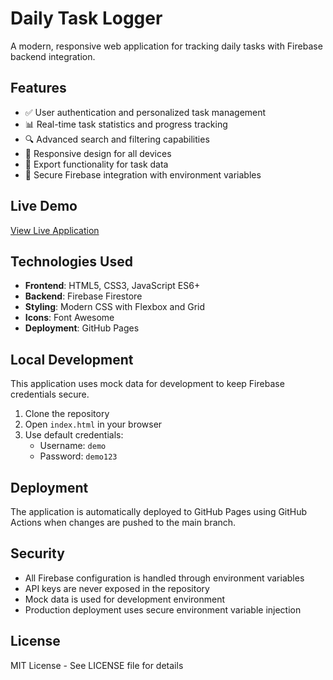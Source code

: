# Daily Task Logger

A modern, responsive web application for tracking daily tasks with Firebase backend integration.

## Features

- ✅ User authentication and personalized task management
- 📊 Real-time task statistics and progress tracking
- 🔍 Advanced search and filtering capabilities
- 📱 Responsive design for all devices
- 💾 Export functionality for task data
- 🔐 Secure Firebase integration with environment variables

## Live Demo

[View Live Application](https://your-username.github.io/DailyLogs)

## Technologies Used

- **Frontend**: HTML5, CSS3, JavaScript ES6+
- **Backend**: Firebase Firestore
- **Styling**: Modern CSS with Flexbox and Grid
- **Icons**: Font Awesome
- **Deployment**: GitHub Pages

## Local Development

This application uses mock data for development to keep Firebase credentials secure.

1. Clone the repository
2. Open `index.html` in your browser
3. Use default credentials:
   - Username: `demo`
   - Password: `demo123`

## Deployment

The application is automatically deployed to GitHub Pages using GitHub Actions when changes are pushed to the main branch.

## Security

- All Firebase configuration is handled through environment variables
- API keys are never exposed in the repository
- Mock data is used for development environment
- Production deployment uses secure environment variable injection

## License

MIT License - See LICENSE file for details
